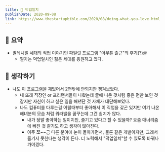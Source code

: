 ```yaml
---
title: 💓 덕업일치
publishDate: 2020-09-08
link: https://www.thestartupbible.com/2020/08/doing-what-you-love.html
---
```

## 📝 요약 
- 밀레니얼 세대의 직업 이야기인 파일럿 프로그램 "아무튼 출근"의 후기(?)글 
  - 필자는 덕업일치인 젊은 세대를 응원하고 있다. 


## 🤔 생각하기 
- 나도 이 프로그램을 재밌어서 2편밖에 안되지만 챙겨보았다.  
  - 내 또래 직장인 or 프리랜서들이 나왔는데 글에 나온 것처럼 좋은 면만 보인 것 같지만 자신이 하고 싶은 일을 해낸단 것 자체가 대단해보였다.  
  - 나도 컴퓨터를 다루는걸 어릴때부터 좋아해서 이 직업을 갖곤 있지만 여기 나온 해녀분의 모습 처럼 워라밸을 꿈꾸는데 그건 쉽지가 않다. 
    - 내가 정말 좋아하는 일이지만, 즐기고 있다고 할 수 있을까? 요즘 매너리즘에 빠진 것 같기도 하고 생각이 많아진다. 
    - 아주 쪼~~금 다른 분야에 눈이 돌아가면서, 물론 같은 개발이지만, 그래서 즐기지 못한다는 생각이 든다. 더 노력해서 "덕업일치"할 수 있도록 바꿔나가야겠다. 
